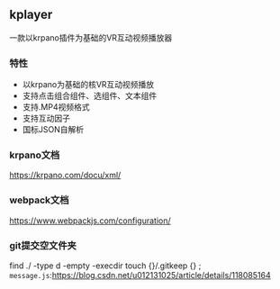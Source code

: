 ## kplayer


一款以krpano插件为基础的VR互动视频播放器

### 特性
- 以krpano为基础的核VR互动视频播放  
- 支持点击组合组件、选组件、文本组件
- 支持.MP4视频格式
- 支持互动因子
- 国标JSON自解析

### krpano文档
https://krpano.com/docu/xml/

### webpack文档
https://www.webpackjs.com/configuration/


### git提交空文件夹
find ./ -type d -empty -execdir touch {}/.gitkeep {} \;
`message.js`:https://blog.csdn.net/u012131025/article/details/118085164
